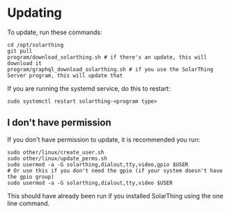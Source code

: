 # Updating
To update, run these commands:
```shell script
cd /opt/solarthing
git pull
program/download_solarthing.sh # if there's an update, this will download it
program/graphql_download_solarthing.sh # if you use the SolarThing Server program, this will update that
```
If you are running the systemd service, do this to restart:
```shell script
sudo systemctl restart solarthing-<program type>
```

## I don't have permission
If you don't have permission to update, it is recommended you run:
```shell script
sudo other/linux/create_user.sh
sudo other/linux/update_perms.sh
sudo usermod -a -G solarthing,dialout,tty,video,gpio $USER
# Or use this if you don't need the gpio (if your system doesn't have the gpio group)
sudo usermod -a -G solarthing,dialout,tty,video $USER
```
This should have already been run if you installed SolarThing using the one line command.
